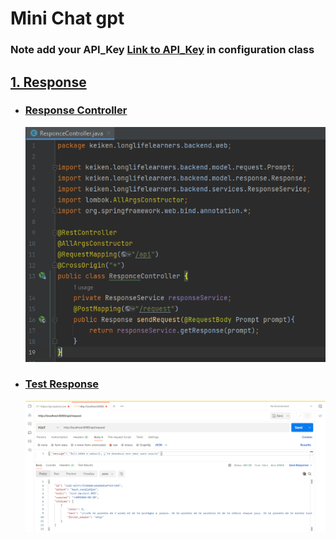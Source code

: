 <h1>Mini Chat gpt</h1>
<h3>Note add your API_Key 
<a href="https://platform.openai.com/account/api-keys">Link to API_Key</a>
in configuration class <a href="https://github.com/mohcine-ahadjane/Mini-Chat-gpt/blob/main/back-end/src/main/java/keiken/longlifelearners/backend/config/RequestConfig.java">
</h3> 
<h2>1. Response</h2>
<ul>
<li>
    <h3>Response Controller</h3>
    <img src="images/responseController.png">
</li>

<li>
    <h3>Test Response</h3>
    <img src="images/testAPI.png">
</li>

</ul>